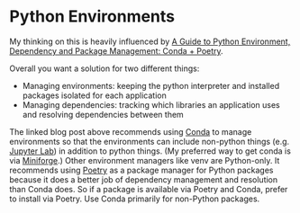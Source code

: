 # Python Environments
My thinking on this is heavily influenced by [A Guide to Python Environment, Dependency and Package Management: Conda + Poetry](https://ealizadeh.com/blog/guide-to-python-env-pkg-dependency-using-conda-poetry).

Overall you want a solution for two different things:
* Managing environments: keeping the python interpreter and installed packages isolated for each application
* Managing dependencies: tracking which libraries an application uses and resolving dependencies between them

The linked blog post above recommends using [Conda](https://docs.conda.io/projects/conda/en/latest/index.html) to manage environments so that the environments can include non-python things (e.g. [Jupyter Lab](https://jupyter.org/)) in addition to python things. (My preferred way to get conda is via [Miniforge](https://github.com/conda-forge/miniforge).) Other environment managers like venv are Python-only. It recommends using [Poetry](https://python-poetry.org/) as a package manager for Python packages because it does a better job of dependency management and resolution than Conda does. So if a package is available via Poetry and Conda, prefer to install via Poetry. Use Conda primarily for non-Python packages. 

